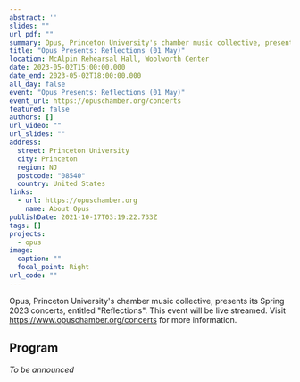 ```yaml
---
abstract: ''
slides: ""
url_pdf: ""
summary: Opus, Princeton University's chamber music collective, presents its Spring 2023 concert, Reflections.
title: "Opus Presents: Reflections (01 May)"
location: McAlpin Rehearsal Hall, Woolworth Center
date: 2023-05-02T15:00:00.000
date_end: 2023-05-02T18:00:00.000
all_day: false
event: "Opus Presents: Reflections (01 May)"
event_url: https://opuschamber.org/concerts
featured: false
authors: []
url_video: ""
url_slides: ""
address:
  street: Princeton University
  city: Princeton
  region: NJ
  postcode: "08540"
  country: United States
links:
  - url: https://opuschamber.org
    name: About Opus
publishDate: 2021-10-17T03:19:22.733Z
tags: []
projects:
  - opus
image:
  caption: ""
  focal_point: Right
url_code: ""
---
```

Opus, Princeton University's chamber music collective, presents its Spring 2023 concerts, entitled "Reflections". This event will be live streamed. Visit https://www.opuschamber.org/concerts for more information.

## Program
*To be announced*
